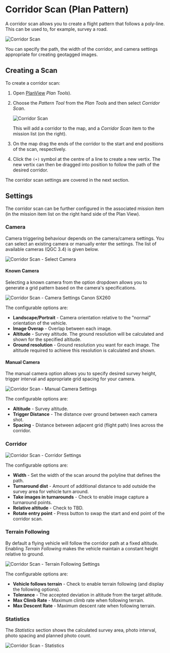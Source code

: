 # Corridor Scan (Plan Pattern)

A corridor scan allows you to create a flight pattern that follows a poly-line. 
This can be used to, for example, survey a road.

![Corridor Scan](../../assets/Plan/corridor_scan.jpg)

You can specify the path, the width of the corridor, and camera settings appropriate for creating geotagged images.

## Creating a Scan

To create a corridor scan:
1. Open [PlanView](../PlanView/PlanView.md) *Plan Tools*).
1. Choose the *Pattern Tool* from the *Plan Tools* and then select *Corridor Scan*.

   ![Corridor Scan](../../assets/Plan/corridor_scan_menu.jpg)
   
   This will add a corridor to the map, and a *Corridor Scan* item to the mission list (on the right).
1. On the map drag the ends of the corridor to the start and end positions of the scan, respectively.
1. Click the `(+)` symbol at the centre of a line to create a new vertix.
   The new vertix can then be dragged into position to follow the path of the desired corridor.

The corridor scan settings are covered in the next section.

## Settings

The corridor scan can be further configured in the associated mission item (in the mission item list on the right hand side of the Plan View). 

### Camera

Camera triggering behaviour depends on the camera/camera settings.
You can select an existing camera or manually enter the settings.
The list of available cameras (QGC 3.4) is given below.

![Corridor Scan - Select Camera](../../assets/Plan/corridor_scan_settings_camera_select.jpg)

#### Known Camera 
Selecting a known camera from the option dropdown allows you to generate a grid pattern based on the camera's specifications.

![Corridor Scan - Camera Settings Canon SX260](../../assets/Plan/corridor_scan_settings_camera_canon_sx260.jpg)

The configurable options are:

- **Landscape/Portrait** - Camera orientation relative to the "normal" orientation of the vehicle.
- **Image Overap** - Overlap between each image.
- **Altitude** - Survey altitude. 
  The ground resolution will be calculated and shown for the specified altitude.
- **Ground resolution** - Ground resolution you want for each image. 
  The altitude required to achieve this resolution is calculated and shown.

#### Manual Camera 

The manual camera option allows you to specify desired survey height, trigger interval and appropriate grid spacing for your camera.

![Corridor Scan - Manual Camera Settings](../../assets/Plan/corridor_scan_settings_camera_manual.jpg)

The configurable options are:

- **Altitude** - Survey altitude.
- **Trigger Distance** - The distance over ground between each camera shot.
- **Spacing** - Distance between adjacent grid (flight path) lines across the corridor.


### Corridor

![Corridor Scan - Corridor Settings](../../assets/Plan/corridor_scan_settings_corridor.jpg)

The configurable options are:

- **Width** - Set the width of the scan around the polyline that defines the path.
- **Turnaround dist** - Amount of additional distance to add outside the survey area for vehicle turn around.
- **Take images in turnarounds** - Check to enable image capture a turnaround points.
- **Relative altitude** - Check to TBD.
- **Rotate entry point** - Press button to swap the start and end point of the corridor scan.


### Terrain Following

By default a flying vehicle will follow the corridor path at a fixed altitude. 
Enabling *Terrain Following* makes the vehicle maintain a constant height relative to ground.

![Corridor Scan - Terrain Following Settings](../../assets/Plan/corridor_scan_settings_terrain.jpg)

The configurable options are:

- **Vehicle follows terrain** - Check to enable terrain following (and display the following options).
- **Tolerance** - The accepted deviation in altitude from the target altitude.
- **Max Climb Rate** - Maximum climb rate when following terrain.
- **Max Descent Rate** - Maximum descent rate when following terrain.

### Statistics

The *Statistics* section shows the calculated survey area, photo interval, photo spacing and planned photo count.

![Corridor Scan - Statistics](../../assets/Plan/corridor_scan_settings_statistics.jpg)

